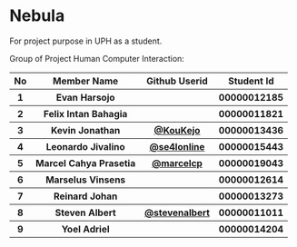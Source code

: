 # Nebula

For project purpose in UPH as a student.

Group of Project Human Computer Interaction:

<table>
  <tr>
    <th>No</th>
    <th>Member Name</th>
    <th>Github Userid</th>
    <th>Student Id</th>
  </tr>
  <tr>
    <th>1</th>
    <th>Evan Harsojo</th>
    <th></th>
    <th>00000012185</th>
  </tr>
  <tr>
    <th>2</th>
    <th>Felix Intan Bahagia</th>
    <th></th>
    <th>00000011821</th>
  </tr>
  <tr>
    <th>3</th>
    <th>Kevin Jonathan</th>
    <th><a href="https://github.com/KouKejo">@KouKejo</th>
    <th>00000013436</th>
  </tr>
  <tr>
    <th>4</th>
    <th>Leonardo Jivalino</th>
    <th><a href="https://github.com/se4lonline">@se4lonline</th>
    <th>00000015443</th>
  </tr>
  <tr>
    <th>5</th>
    <th>Marcel Cahya Prasetia</th>
    <th><a href="https://github.com/marcelcp">@marcelcp</th>
    <th>00000019043</th>
  </tr>
  <tr>
    <th>6</th>
    <th>Marselus Vinsens</th>
    <th></th>
    <th>00000012614</th>
  </tr>
   <tr>
    <th>7</th>
    <th>Reinard Johan</th>
    <th></th>
    <th>00000013273</th>
  </tr>
  <tr>
    <th>8</th>
    <th>Steven Albert</th>
    <th><a href="https://github.com/stevenalbert">@stevenalbert</th>
    <th>00000011011</th>
  </tr>
  <tr>
    <th>9</th>
    <th>Yoel Adriel</th>
    <th></th>
    <th>00000014204</th>
  </tr>
</table>
